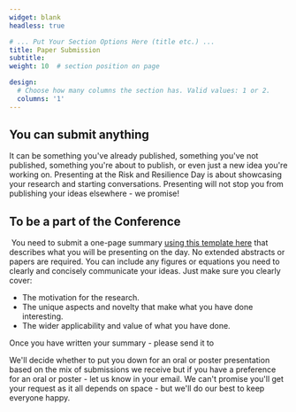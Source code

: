 ```yaml
---
widget: blank
headless: true

# ... Put Your Section Options Here (title etc.) ...
title: Paper Submission
subtitle:
weight: 10  # section position on page

design:
  # Choose how many columns the section has. Valid values: 1 or 2.
  columns: '1'
---
```



## You can submit anything

It can be something you've already published, something you've not published, something you're about to publish, or even just a new idea you're working on. Presenting at the Risk and Resilience Day is about showcasing your research and starting conversations. Presenting will not stop you from publishing your ideas elsewhere - we promise!

## To be a part of the Conference
​
You need to submit a one-page summary [using this template here](../Abstract_Template.docx) that describes what you will be presenting on the day. No extended abstracts or papers are required. You can include any figures or equations you need to clearly and concisely communicate your ideas. Just make sure you clearly cover:
​

- The motivation for the research.
- The unique aspects and novelty that make what you have done interesting.
- The wider applicability and value of what you have done.

​Once you have written your summary - please send it to 

​We'll decide whether to put you down for an oral or poster presentation based on the mix of submissions we receive but if you have a preference for an oral or poster - let us know in your email. We can't promise you'll get your request as it all depends on space - but we'll do our best to keep everyone happy.
